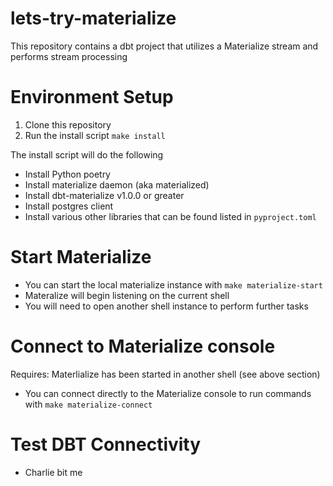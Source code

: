 # lets-try-materialize
This repository contains a dbt project that utilizes a Materialize stream and performs stream processing


# Environment Setup

 1. Clone this repository
 2. Run the install script `make install`

The install script will do the following
 - Install Python poetry
 - Install materialize daemon (aka materialized)
 - Install dbt-materialize v1.0.0 or greater
 - Install postgres client
 - Install various other libraries that can be found listed in `pyproject.toml`


# Start Materialize

 - You can start the local materialize instance with `make materialize-start`
 - Materalize will begin listening on the current shell
 - You will need to open another shell instance to perform further tasks

# Connect to Materialize console
Requires: Materlialize has been started in another shell (see above section)
 - You can connect directly to the Materialize console to run commands with `make materialize-connect`

# Test DBT Connectivity

 - Charlie bit me